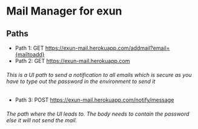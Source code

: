 # Mail Manager for exun
## Paths
* Path 1: GET https://exun-mail.herokuapp.com/addmail?email={mailtoadd}
* Path 2: GET https://exun-mail.herokuapp.com
###### This is a UI path to send a notification to all emails which is secure as you have to type out the password in the environment to send it
* Path 3: POST https://exun-mail.herokuapp.com/notify/message
###### The path where the UI leads to. The body needs to contain the password else it will not send the mail.